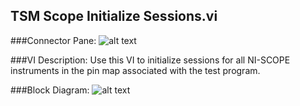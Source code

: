 ## **TSM Scope Initialize Sessions.vi**
###Connector Pane:
![alt text](/images/Instrument%20Control/Scope/TSM%20Scope%20Initialize%20Sessions.vic.png "TSM Scope Initialize Sessions.vi connector pane")

###VI Description:
Use this VI to initialize sessions for all NI-SCOPE instruments in the pin map associated with the test program. 

###Block Diagram:
![alt text](/images/Instrument%20Control/Scope/TSM%20Scope%20Initialize%20Sessions.vid.png "TSM Scope Initialize Sessions.vi block diagram")
